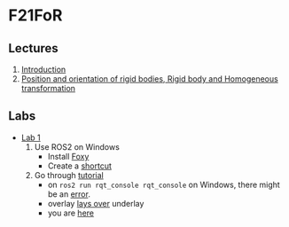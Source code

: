 # F21FoR

## Lectures
1. [Introduction](https://moodle.innopolis.university/pluginfile.php/135094/mod_resource/content/1/L1%20-%20Introduction.pdf)
2. [Position and orientation of rigid bodies, Rigid body and Homogeneous transformation](https://moodle.innopolis.university/pluginfile.php/135095/mod_resource/content/1/L2%20-%20Position%20and%20orientation%20of%20rigid%20bodies.pdf)

## Labs
* [Lab 1](https://moodle.innopolis.university/pluginfile.php/135131/mod_resource/content/2/Fundamentals%20of%20robotics.pdf)
  1. Use ROS2 on Windows
      * Install [Foxy](https://docs.ros.org/en/foxy/Installation/Windows-Install-Binary.html#alternative-ros-2-build-installation-from-aka-ms-ros)
      * Create a [shortcut](http://wiki.ros.org/Installation/Windows)
  1. Go through [tutorial](https://docs.ros.org/en/foxy/Tutorials/Workspace/Creating-A-Workspace.html)
      * on `ros2 run rqt_console rqt_console` on Windows, there might be an [error](https://answers.ros.org/question/350818/oserror-winerror-193-1-when-running-ros2-run-rqt_console-rqt_console/).
      * overlay [lays over](https://docs.ros.org/en/foxy/Tutorials/Workspace/Creating-A-Workspace.html) underlay
      * you are [here](https://docs.ros.org/en/foxy/Tutorials/Creating-Your-First-ROS2-Package.html)
